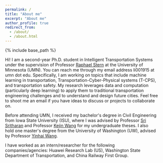 ```yaml
---
permalink: /
title: "About me"
excerpt: "About me"
author_profile: true
redirect_from: 
  - /about/
  - /about.html
---
```

{% include base_path %}


Hi! I am a second-year Ph.D. student in Intelligent Transportation Systems under the supervision of Professor [Raphael Stern](https://cse.umn.edu/cege/faculty/raphael-stern) at the University of Minnesota (UMN). You can reach me through my email address li001915 at umn dot edu. Specifically, I am working on topics that include machine learning in transportation, Transportation-Cyber-Physical systems (T-CPS), and transportation safety. My research leverages data and computation (particularly deep learning) to apply them to traditional transportation engineering challenges and to understand and design future cities. Feel free to shoot me an email if you have ideas to discuss or projects to collaborate on.



Before attending UMN, I received my bachelor's degree in Civil Engineering from Iowa State University (ISU), where I was advised by Professor [Sri Sritharan](https://www.engineering.iastate.edu/people/profile/sri/) and Professor [Kejin Wang](https://www.engineering.iastate.edu/people/profile/kejinw/) for my undergraduate theses. I also hold one master's degree from the University of Washington (UW), advised by Professor [Yinhai Wang](https://www.ce.washington.edu/facultyfinder/yinhai-wang). 


I have worked as an intern/researcher for the following companies/agencies: Huawei Research Lab (US), Washington State Department of Transportation, and China Railway First Group. 
